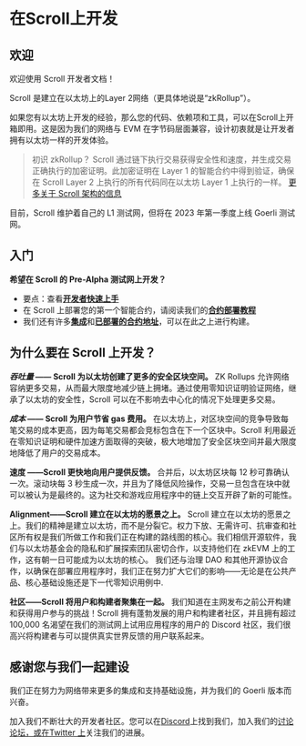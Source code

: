 # 在Scroll上开发

## 欢迎

欢迎使用 Scroll 开发者文档！

Scroll 是建立在以太坊上的Layer 2网络（更具体地说是“zkRollup”）。

如果您有以太坊上开发的经验，那么您的代码、依赖项和工具，可以在Scroll上开箱即用。这是因为我们的网络与 EVM 在字节码层面兼容，设计初衷就是让开发者拥有以太坊一样的开发体验。

>初识 zkRollup？
>	Scroll 通过链下执行交易获得安全性和速度，并生成交易正确执行的加密证明。此加密证明在 Layer 1 的智能合约中得到验证，确保在 Scroll Layer 2 上执行的所有代码同在以太坊 Layer 1 上执行的一样。
>	[更多关于 Scroll 架构的信息](https://scroll.io/blog/architecture)


目前，Scroll 维护着自己的 L1 测试网，但将在 2023 年第一季度上线 Goerli 测试网。

## 入门

**希望在 Scroll 的 Pre-Alpha 测试网上开发？**

- 要点：查看[**开发者快速上手**](/developers/developer-quickstart)
- 在 Scroll 上部署您的第一个智能合约，请阅读我们的[**合约部署教程**](/developers/contract-deployment-tutorial)
- 我们还有许多[**集成**](/developers/integrations)和[**已部署的合约地址**](/developers/pre-alpha-testnet-contracts)，可以在此之上进行构建。


## 为什么要在 Scroll 上开发？

***吞吐量*  —— Scroll 为以太坊创建了更多的安全区块空间。**
	ZK Rollups 允许网络容纳更多交易，从而最大限度地减少链上拥堵。通过使用零知识证明验证网络，继承了以太坊的安全性，Scroll 可以在不影响去中心化的情况下处理更多交易。

***成本* —— Scroll 为用户节省 gas 费用。**
	在以太坊上，对区块空间的竞争导致每笔交易的成本更高，因为每笔交易都会竞标包含在下一个区块中。Scroll 利用最近在零知识证明和硬件加速方面取得的突破，极大地增加了安全区块空间并最大限度地降低了用户的交易成本。

**速度 ——Scroll 更快地向用户提供反馈。**
	合并后，以太坊区块每 12 秒可靠确认一次。滚动块每 3 秒生成一次，并且为了降低风险操作，交易一旦包含在块中就可以被认为是最终的。这为社交和游戏应用程序中的链上交互开辟了新的可能性。

**Alignment——Scroll 建立在以太坊的愿景之上。**
	Scroll 建立在以太坊的愿景之上。我们的精神是建立以太坊，而不是分裂它。权力下放、无需许可、抗审查和社区所有权是我们所做工作和我们正在构建的路线图的核心。我们相信开源软件，我们与以太坊基金会的隐私和扩展探索团队密切合作，以支持他们在 zkEVM 上的工作，这有朝一日可能成为以太坊的核心。
	我们还与治理 DAO 和其他开源协议合作，以确保在部署应用程序时，我们正在努力扩大它们的影响——无论是在公共产品、核心基础设施还是下一代零知识用例中.

**社区——Scroll 将用户和构建者聚集在一起。**
	我们知道在主网发布之前公开构建和获得用户参与的挑战！Scroll 拥有蓬勃发展的用户和构建者社区，并且拥有超过 100,000 名渴望在我们的测试网上试用应用程序的用户的 Discord 社区，我们很高兴将构建者与可以提供真实世界反馈的用户联系起来。

## 感谢您与我们一起建设

我们正在努力为网络带来更多的集成和支持基础设施，并为我们的 Goerli 版本而兴奋。

加入我们不断壮大的开发者社区。您可以在[Discord](https://discord.gg/scroll)上找到我们，加入我们的[讨论论坛，或在](https://community.scroll.io/)[Twitter 上](https://twitter.com/Scroll_ZKP)关注我们的进展。[](https://twitter.com/Scroll_ZKP)